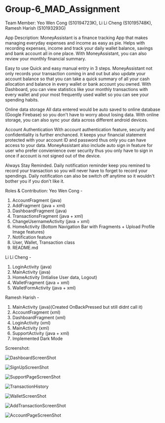 # Group-6_MAD_Assignment
Team Member: Yeo Wen Cong (S10194723K), Li Li Cheng (S10195748K), Ramesh Harish (S10193293G)

App Description: 
MoneyAssistant is a finance tracking App that makes managing everyday expenses and income as easy as pie. Helps with recording expenses, income and
track your daily wallet balance, savings and bank account all in one place. With MoneyAssistant, you can also review your monthly financial
summary.

Easy to use
Quick and easy manual entry in 3 steps. MoneyAssistant not only records your transaction coming in and out but also update your account 
balance so that you can take a quick summary of all your cash allocation and balance in every wallet or bank account you owned.
With Dashboard, you can view statistics like your monthly transactions with every wallet and your most frequently used wallet
so you can see your spending habits.

Online data storage
All data entered would be auto saved to online database (Google Firebase) so you don't have to worry about losing data.
With online storage, you can also sync your data across different android devices.

Account Authentication
With account authentication feature, security and confidentiality is further enchanced. It keeps your financial statement protected
with your account ID and password thus only you can have access to your data. MoneyAssistant also include auto sign in feature for 
user who prefer convienience over security thus you only have to sign in once if account is not signed out of the device.

Always Stay Reminded.
Daily notification reminder keep you remined to record your transaction so you will never have to forget to record your spendings.
Daily notification can also be switch off anytime so it wouldn't bother you if you don't like it.

Roles & Contribution:
Yeo Wen Cong - 
1. AccountFragment (java)
2. AddFragment (java + xml)
3. DashboardFragment (java)
4. TransactionsFragment (java + xml)
5. ChangeUsernameActivity (java + xml)
6. HomeActivity (Bottom Navigation Bar with Fragments + Upload Profile Image features)
7. Notification feature
8. User, Wallet, Transaction class
9. README.md

Li Li Cheng - 
1. LoginActivity (java)
2. MainActivity (java)
3. HomeActivity (Intialise User data, Logout)
4. WalletFragment (java + xml)
5. WalletFormActivity (java + xml)

Ramesh Harish -
1. MainActivity (java)(Created OnBackPressed but still didnt call it)
2. AccountFragment (xml)
3. DashboardFragment (xml)
4. LoginActivity (xml)
5. MainActivity (xml)
6. SupportActivity (java + xml)
7. Implemented Dark Mode

Screenshot:

![DashboardScreenShot](https://user-images.githubusercontent.com/64005211/83962907-28d80400-a8d4-11ea-9a34-baa20f58e74c.PNG)

![SignUpScreenShot](https://user-images.githubusercontent.com/64005211/83962908-2aa1c780-a8d4-11ea-8bb3-ddc4926ead85.PNG)

![SupportPageScreenShot](https://user-images.githubusercontent.com/64005211/83962909-2b3a5e00-a8d4-11ea-9800-786b949b4f9c.PNG)

![TransactionHistory](https://user-images.githubusercontent.com/64005211/83962910-2bd2f480-a8d4-11ea-9f2f-4d19529cef4a.PNG)

![WalletScreenShot](https://user-images.githubusercontent.com/64005211/83962911-2c6b8b00-a8d4-11ea-9f55-3a285eba6b6f.PNG)

![AddTransactionScreenShot](https://user-images.githubusercontent.com/64005211/83962914-35f4f300-a8d4-11ea-81fe-cff9a1034584.PNG)

![AccountPageScreenShot](https://user-images.githubusercontent.com/64005211/83962915-37262000-a8d4-11ea-9fb1-d93871a764fb.PNG)
